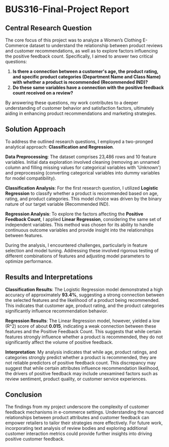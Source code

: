 # BUS316-Final-Project Report

## Central Research Question
The core focus of this project was to analyze a Women’s Clothing E-Commerce dataset to understand the relationship between product reviews and customer recommendations, as well as to explore factors influencing the positive feedback count. Specifically, I aimed to answer two critical questions:

1. **Is there a connection between a customer's age, the product rating, and specific product categories (Department Name and Class Name) with whether a product is recommended (Recommended IND)?**
2. **Do these same variables have a connection with the positive feedback count received on a review?**

By answering these questions, my work contributes to a deeper understanding of customer behavior and satisfaction factors, ultimately aiding in enhancing product recommendations and marketing strategies.

## Solution Approach
To address the outlined research questions, I employed a two-pronged analytical approach: **Classification and Regression**.

**Data Preprocessing**: The dataset comprises 23,486 rows and 10 feature variables. Initial data exploration involved cleaning (removing an unnamed column and filling missing values for categorical variables with 'Unknown') and preprocessing (converting categorical variables into dummy variables for model compatibility).

**Classification Analysis**: For the first research question, I utilized **Logistic Regression** to classify whether a product is recommended based on age, rating, and product categories. This model choice was driven by the binary nature of our target variable (Recommended IND).

**Regression Analysis**: To explore the factors affecting the **Positive Feedback Count**, I applied **Linear Regression**, considering the same set of independent variables. This method was chosen for its ability to handle continuous outcome variables and provide insight into the relationships between features.

During the analysis, I encountered challenges, particularly in feature selection and model tuning. Addressing these involved rigorous testing of different combinations of features and adjusting model parameters to optimize performance.

## Results and Interpretations
**Classification Results**: The Logistic Regression model demonstrated a high accuracy of approximately **93.4%**, suggesting a strong connection between the selected features and the likelihood of a product being recommended. This indicates that customer age, product rating, and the product categories significantly influence recommendation behavior.

**Regression Results**: The Linear Regression model, however, yielded a low \(R^2\) score of about **0.015**, indicating a weak connection between these features and the Positive Feedback Count. This suggests that while certain features strongly influence whether a product is recommended, they do not significantly affect the volume of positive feedback.

**Interpretation**: My analysis indicates that while age, product ratings, and categories strongly predict whether a product is recommended, they are not reliable predictors of positive feedback count. This discrepancy may suggest that while certain attributes influence recommendation likelihood, the drivers of positive feedback may include unexamined factors such as review sentiment, product quality, or customer service experiences.

## Conclusion
The findings from my project underscore the complexity of customer feedback mechanisms in e-commerce settings. Understanding the nuanced relationships between product attributes and customer feedback can empower retailers to tailor their strategies more effectively. For future work, incorporating text analysis of review bodies and exploring additional customer interaction metrics could provide further insights into driving positive customer feedback.
